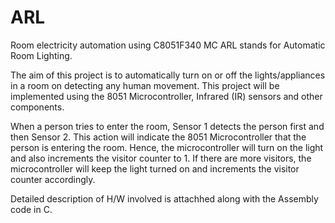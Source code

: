 # ARL
 Room electricity automation using C8051F340 MC
 ARL stands for Automatic Room Lighting.
 
The aim of this project is to automatically turn on or off the lights/appliances in a room 
on detecting any human movement. This project will be implemented using the 8051 Microcontroller, Infrared (IR) sensors
and other components.

When a person tries to enter the room, Sensor 1 detects the person first and then Sensor 2. 
This action will indicate the 8051 Microcontroller that the person is entering the room. 
Hence, the microcontroller will turn on the light and also increments the visitor counter to 1. 
If there are more visitors, the microcontroller will keep the light turned on and increments the visitor counter accordingly.

Detailed description of H/W involved is attachhed along with the Assembly code in C.
